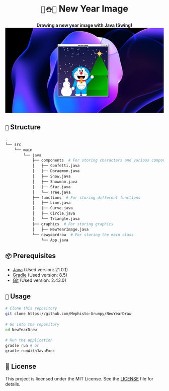 <div align="center">
    <h1><code>🎄⛄👸</code> New Year Image</h1>
    <strong>Drawing a new year image with Java (Swing)</strong>
    <img src=".github/assets/preview.png" alt="Preview">
</div>

## `📝` Structure

```bash
.
└── src
    └── main
        └── java
            ├── components  # For storing characters and various components
            │   ├── Confetti.java
            │   ├── Doraemon.java
            │   ├── Snow.java
            │   ├── Snowman.java
            │   ├── Star.java
            │   └── Tree.java
            ├── functions  # For storing different functions
            │   ├── Line.java
            │   ├── Curve.java
            │   ├── Circle.java
            │   └── Triangle.java
            ├── graphics  # For storing graphics
            │   ├── NewYearImage.java
            └── newyeardraw  # For storing the main class
                └── App.java
```

## `📦` Prerequisites

- [Java](https://www.java.com/en/download/) (Used version: 21.0.1)
- [Gradle](https://gradle.org/install/) (Used version: 8.5)
- [Git](https://git-scm.com/downloads) (Used version: 2.43.0)

## `🚀` Usage

```bash
# Clone this repository
git clone https://github.com/Mephisto-Grumpy/NewYearDraw

# Go into the repository
cd NewYearDraw

# Run the application
gradle run # or
gradle runWithJavaExec
```

## 📝 License

This project is licensed under the MIT License. See the [LICENSE](LICENSE) file for details.
